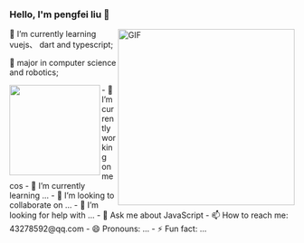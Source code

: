 ### Hello, I'm pengfei liu 👋  

<img align="right" alt="GIF" width="312px" src="https://i.pinimg.com/originals/e4/26/70/e426702edf874b181aced1e2fa5c6cde.gif" />

<div>🌱 I’m currently learning vuejs、 dart and typescript;

💼 major in computer science and robotics;</div>


<img align="left" height="160px" src="https://github-readme-stats.vercel.app/api?username=pengfei1993&show_icons=true&theme=dracula" />


<div>
- 🔭 I’m currently working on mecos
- 🌱 I’m currently learning ...
- 👯 I’m looking to collaborate on ...
- 🤔 I’m looking for help with ...
- 💬 Ask me about JavaScript
- 📫 How to reach me: 43278592@qq.com
- 😄 Pronouns: ...
- ⚡ Fun fact: ...

</div>
